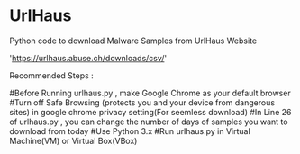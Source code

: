 # UrlHaus
Python code to download Malware Samples from UrlHaus Website

'https://urlhaus.abuse.ch/downloads/csv/'

Recommended Steps :


#Before Running urlhaus.py , make Google Chrome as your default browser
#Turn off Safe Browsing (protects you and your device from dangerous sites) in google chrome privacy setting(For seemless download)
#In Line 26 of urlhaus.py , you can change the number of days of samples you want to download from today
#Use Python 3.x
#Run urlhaus.py in Virtual Machine(VM) or Virtual Box(VBox)
